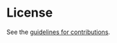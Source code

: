 # License

See the
[guidelines for contributions](https://github.com/sphpr/rdp-info/blob/main/CONTRIBUTING.md).
